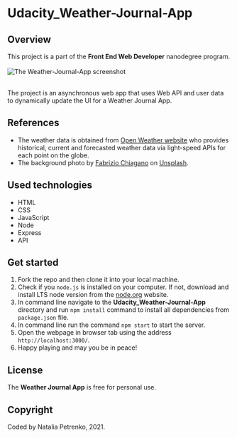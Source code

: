 # Udacity_Weather-Journal-App

## Overview
This project is a part of the **Front End Web Developer** nanodegree program. <br /><br />
![The Weather-Journal-App screenshot](../images/weather-jourmal-app_screenshot.jpg?raw=true "The Weather-Journal-App screenshot")<br /><br />

The project is an asynchronous web app that uses Web API and user data to dynamically update the UI for a Weather Journal App.

## References
 - The weather data is obtained from [Open Weather website](https://openweathermap.org/) who provides historical, current and forecasted weather data via light-speed APIs for each point on the globe.
 - The background photo by [Fabrizio Chiagano](https://unsplash.com/@fabriziochiagano?utm_source=unsplash&utm_medium=referral&utm_content=creditCopyText) on [Unsplash](https://unsplash.com/s/photos/zen?utm_source=unsplash&utm_medium=referral&utm_content=creditCopyText).

## Used technologies
- HTML
- CSS
- JavaScript
- Node
- Express
- API

## Get started
1. Fork the repo and then clone it into your local machine.
2. Check if you `node.js` is installed on your computer. If not, download and install LTS node version from the [node.org](https://nodejs.org/en/) website.
3. In command line navigate to the **Udacity_Weather-Journal-App** directory and run `npm install` command to install all dependencies from `package.json` file.
4. In command line run the command `npm start` to start the server.
5. Open the webpage in browser tab using the address `http://localhost:3000/`.
6. Happy playing and may you be in peace!

## License
The **Weather Journal App** is free for personal use.

## Copyright
Coded by Natalia Petrenko, 2021.
